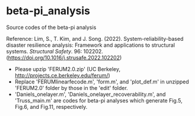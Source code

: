 # beta-pi_analysis
Source codes of the beta-pi analysis

Reference: Lim, S., T. Kim, and J. Song. (2022). System-reliability-based disaster resilience analysis: Framework and applications to structural systems. _Structural Safety_. 96: 102202. (https://doi.org/10.1016/j.strusafe.2022.102202)

- Please upzip 'FERUM2.0.zip' (UC Berkeley, http://projects.ce.berkeley.edu/ferum/)
- Replace 'FERUMlinearfecode.m', 'form.m', and 'plot_def.m' in unzipped 'FERUM2.0' folder by those in the 'edit' folder.
- 'Daniels_onelayer.m', 'Daniels_onelayer_recoverability.m', and 'Truss_main.m' are codes for beta-pi analyses which generate Fig.5, Fig.6, and Fig.11, respectively.

